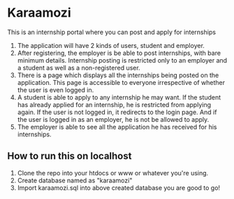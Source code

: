 # Karaamozi
This is an internship portal where you can post and apply for internships

1. The application will have 2 kinds of users, student and employer.
2. After registering, the employer is be able to post internships, with bare minimum details. Internship posting is restricted only to an employer and a student as well as a non-registered user.
3. There is a page which displays all the internships being posted on the application. This page is accessible to everyone irrespective of whether the user is even logged in.
4. A student is able to apply to any internship he may want. If the student has already applied for an internship, he is restricted from applying again. If the user is not logged in, it redirects to the login page. And if the user is logged in as an employer, he is not be allowed to apply.
5. The employer is able to see all the application he has received for his internships.


## How to run this on localhost
1. Clone the repo into your htdocs or www or whatever you're using.
2. Create database named as "karaamozi"
3. Import karaamozi.sql into above created database you are good to go!
